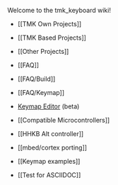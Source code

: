 Welcome to the tmk_keyboard wiki!

- [[TMK Own Projects]]
- [[TMK Based Projects]]
- [[Other Projects]]
- [[FAQ]]
- [[FAQ/Build]]
- [[FAQ/Keymap]]
- [Keymap Editor](http://tmk.github.io/tmk_keyboard/editor/index.html) (beta)
- [[Compatible Microcontrollers]]
- [[HHKB Alt controller]]
- [[mbed/cortex porting]]
- [[Keymap examples]]


- [[Test for ASCIIDOC]]